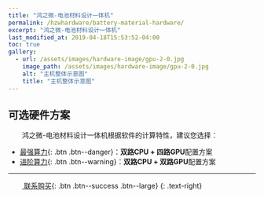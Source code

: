 ```yaml
---
title: "鸿之微-电池材料设计一体机"
permalink: /hzwhardware/battery-material-hardware/
excerpt: "鸿之微-电池材料设计一体机"
last_modified_at: 2019-04-18T15:53:52-04:00
toc: true
gallery:
  - url: /assets/images/hardware-image/gpu-2-0.jpg
    image_path: /assets/images/hardware-image/gpu-2-0.jpg
    alt: "主机整体示意图"
    title: "主机整体示意图"
---
```


## 可选硬件方案
&emsp;&emsp;鸿之微-电池材料设计一体机根据软件的计算特性，建议您选择：
- [最强算力](/hzwhardware/hardware-2cpu-4gpu/){: .btn .btn--danger}：**双路CPU + 四路GPU**配置方案
- [进阶算力](/hzwhardware/hardware-2cpu-2gpu/){: .btn .btn--warning}：**双路CPU + 双路GPU**配置方案

---

&emsp;&emsp;[<i class="fas fa-shopping-cart"></i> 联系购买](){: .btn .btn--success .btn--large}
{: .text-right}
